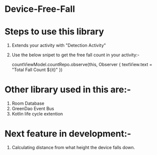 # Device-Free-Fall

# Steps to use this library
1. Extends your activity with "Detection Activity"
2. Use the below snipet to get the free fall count in your activity:-

    countViewModel.countRepo.observe(this, Observer {
    textView.text = "Total Fall Count ${it}"
    })
    
# Other library used in this are:-     
1. Room Database
2. GreenDao Event Bus
3. Kotlin life cycle extention

# Next feature in development:-
1. Calculating distance from what height the device falls down.
